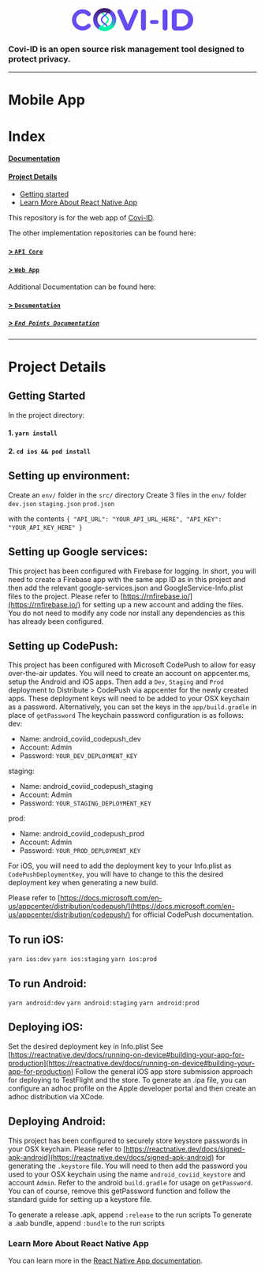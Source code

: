 <div align="center">
    <img src="./imgs/logo-dark.png">
</div>
<h3>
    Covi-ID is an open source risk management tool designed to protect privacy.
</h3>

---

# Mobile App

# Index

#### [Documentation](https://github.com/covi-id/cid-documentation)

#### [Project Details](#project-details)

- [Getting started](#getting-started)
- [Learn More About React Native App](#learn-more-about-react-native-app)

This repository is for the web app of [Covi-ID](https://coviid.me/).

The other implementation repositories can be found here:

#### [> `API Core`](https://github.com/covi-id/cid-api-core)

#### [> `Web App`](https://github.com/covi-id/cid-web-app)

Additional Documentation can be found here:

#### [> `Documentation`](https://github.com/covi-id/cid-documentation)

##### [> `End Points Documentation`](https://github.com/covi-id/cid-documentation/blob/master/end_points.md)

---

# Project Details

## Getting Started

In the project directory:

#### 1. `yarn install`

#### 2. `cd ios && pod install`

## Setting up environment:

Create an `env/` folder in the `src/` directory
Create 3 files in the `env/` folder
`dev.json`
`staging.json`
`prod.json`

with the contents
`{ "API_URL": "YOUR_API_URL_HERE", "API_KEY": "YOUR_API_KEY_HERE" }`

## Setting up Google services:

This project has been configured with Firebase for logging.
In short, you will need to create a Firebase app with the same app ID as in this project and then add the relevant google-services.json and GoogleService-Info.plist files to the project.
Please refer to [https://rnfirebase.io/](https://rnfirebase.io/) for setting up a new account and adding the files. You do not need to modify any code nor install any dependencies as this has already been configured.

## Setting up CodePush:

This project has been configured with Microsoft CodePush to allow for easy over-the-air updates.
You will need to create an account on appcenter.ms, setup the Android and iOS apps. Then add a `Dev`, `Staging` and `Prod` deployment to Distribute > CodePush via appcenter for the newly created apps.
These deployment keys will need to be added to your OSX keychain as a password. Alternatively, you can set the keys in the `app/build.gradle` in place of `getPassword`
The keychain password configuration is as follows:
dev:

- Name: android_coviid_codepush_dev
- Account: Admin
- Password: `YOUR_DEV_DEPLOYMENT_KEY`

staging:

- Name: android_coviid_codepush_staging
- Account: Admin
- Password: `YOUR_STAGING_DEPLOYMENT_KEY`

prod:

- Name: android_coviid_codepush_prod
- Account: Admin
- Password: `YOUR_PROD_DEPLOYMENT_KEY`

For iOS, you will need to add the deployment key to your Info.plist as `CodePushDeploymentKey`, you will have to change to this the desired deployment key when generating a new build.

Please refer to [https://docs.microsoft.com/en-us/appcenter/distribution/codepush/](https://docs.microsoft.com/en-us/appcenter/distribution/codepush/) for official CodePush documentation.

## To run iOS:

`yarn ios:dev`
`yarn ios:staging`
`yarn ios:prod`

## To run Android:

`yarn android:dev`
`yarn android:staging`
`yarn android:prod`

## Deploying iOS:

Set the desired deployment key in Info.plist
See [https://reactnative.dev/docs/running-on-device#building-your-app-for-production](https://reactnative.dev/docs/running-on-device#building-your-app-for-production)
Follow the general iOS app store submission approach for deploying to TestFlight and the store.
To generate an .ipa file, you can configure an adhoc profile on the Apple developer portal and then create an adhoc distribution via XCode.

## Deploying Android:

This project has been configured to securely store keystore passwords in your OSX keychain.
Please refer to [https://reactnative.dev/docs/signed-apk-android](https://reactnative.dev/docs/signed-apk-android) for generating the `.keystore` file. You will need to then add the password you used to your OSX keychain using the name `android_coviid_keystore` and account `Admin`. Refer to the android `build.gradle` for usage on `getPassword`. You can of course, remove this getPassword function and follow the standard guide for setting up a keystore file.

To generate a release .apk, append `:release` to the run scripts
To generate a .aab bundle, append `:bundle` to the run scripts

### Learn More About React Native App

You can learn more in the [React Native App documentation](https://reactnative.dev/docs/getting-started).
